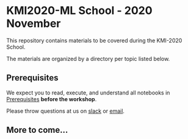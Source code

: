 # KMI2020-ML School - 2020 November

This repository contains materials to be covered during the KMI-2020 School. 

The materials are organized by a directory per topic listed below.

## Prerequisites

We expect you to read, execute, and understand all notebooks in [Prerequisites](Prerequisites) **before the workshop**.

Please throw questions at us on [slack](https://kmi-2020.slack.com/app_redirect?channel=ml-workshop) or [email](mailto:kterao@slac.stanford.edu).

## More to come...
